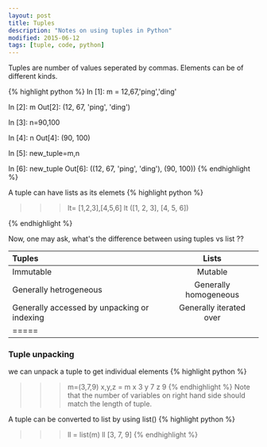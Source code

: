 ```yaml
---
layout: post
title: Tuples 
description: "Notes on using tuples in Python"
modified: 2015-06-12
tags: [tuple, code, python]
---
```


Tuples are number of values seperated by commas. Elements can be of different kinds.

{% highlight python %}
In [1]: m = 12,67,'ping','ding'

In [2]: m
Out[2]: (12, 67, 'ping', 'ding')

In [3]: n=90,100

In [4]: n
Out[4]: (90, 100)

In [5]: new_tuple=m,n

In [6]: new_tuple
Out[6]: ((12, 67, 'ping', 'ding'), (90, 100))
{% endhighlight %}


A tuple can have lists as its elemets
{% highlight python %}
>>> lt= [1,2,3],[4,5,6]
>>> lt
([1, 2, 3], [4, 5, 6])
>>> 
{% endhighlight %}

Now, one may ask, what's the difference between using tuples vs list ??

| Tuples | Lists|
|:--------|:-------:|
|Immutable| Mutable|
|Generally hetrogeneous| Generally homogeneous|
|Generally accessed by unpacking or indexing | Generally iterated over|
|=====

### Tuple unpacking 
we can unpack a tuple to get individual elements
{% highlight python %}
>>> m=(3,7,9)
>>> x,y,z = m 
>>> x
3
>>> y
7
>>> z
9
{% endhighlight %}
Note that the number of variables on right hand side should match the length of tuple.

A tuple can be converted to list by using list() 
{% highlight python %}
>>> ll = list(m)
>>> ll
[3, 7, 9]
{% endhighlight %}